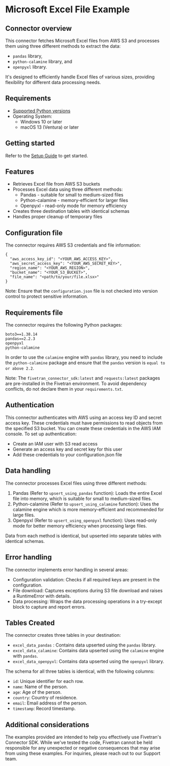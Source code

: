 # Microsoft Excel File Example

## Connector overview

This connector fetches Microsoft Excel files from AWS S3 and processes them using three different methods to extract the data:
- `pandas` library,
- `python-calamine` library, and
- `openpyxl` library.

It's designed to efficiently handle Excel files of various sizes, providing flexibility for different data processing needs.

## Requirements

* [Supported Python versions](https://github.com/fivetran/fivetran_connector_sdk/blob/main/README.md#requirements)   
* Operating System:  
  * Windows 10 or later  
  * macOS 13 (Ventura) or later

## Getting started

Refer to the [Setup Guide](https://fivetran.com/docs/connectors/connector-sdk/setup-guide) to get started.

## Features

- Retrieves Excel file from AWS S3 buckets
- Processes Excel data using three different methods:
  - Pandas - suitable for small to medium-sized files
  - Python-calamine - memory-efficient for larger files
  - Openpyxl - read-only mode for memory efficiency
- Creates three destination tables with identical schemas
- Handles proper cleanup of temporary files

## Configuration file

The connector requires AWS S3 credentials and file information:

```
{
  "aws_access_key_id": "<YOUR_AWS_ACCESS_KEY>",
  "aws_secret_access_key": "<YOUR_AWS_SECRET_KEY>",
  "region_name": "<YOUR_AWS_REGION>",
  "bucket_name": "<YOUR_S3_BUCKET>",
  "file_name": "<path/to/your/file.xlsx>"
}
```

Note: Ensure that the `configuration.json` file is not checked into version control to protect sensitive information.

## Requirements file

The connector requires the following Python packages:

```
boto3==1.38.14
pandas==2.2.3
openpyxl
python-calamine
```

In order to use the `calamine` engine with `pandas` library, you need to include the `python-calamine` package and ensure that the `pandas` version is `equal to or above 2.2`.

Note: The `fivetran_connector_sdk:latest` and `requests:latest` packages are pre-installed in the Fivetran environment. To avoid dependency conflicts, do not declare them in your `requirements.txt`.

## Authentication

This connector authenticates with AWS using an access key ID and secret access key. These credentials must have permissions to read objects from the specified S3 bucket. You can create these credentials in the AWS IAM console.  To set up authentication:  
- Create an IAM user with S3 read access
- Generate an access key and secret key for this user
- Add these credentials to your configuration.json file

## Data handling

The connector processes Excel files using three different methods:  
1. Pandas (Refer to `upsert_using_pandas` function): Loads the entire Excel file into memory, which is suitable for small to medium-sized files.  
2. Python-calamine (Refer to `upsert_using_calamine` function): Uses the calamine engine which is more memory-efficient and recommended for large files.  
3. Openpyxl (Refer to `upsert_using_openpyxl` function): Uses read-only mode for better memory efficiency when processing large files.  

Data from each method is identical, but upserted into separate tables with identical schemas.

## Error handling

The connector implements error handling in several areas:  
- Configuration validation: Checks if all required keys are present in the configuration.  
- File download: Captures exceptions during S3 file download and raises a RuntimeError with details.  
- Data processing: Wraps the data processing operations in a try-except block to capture and report errors.  

## Tables Created

The connector creates three tables in your destination:

- `excel_data_pandas` : Contains data upserted using the `pandas` library.
- `excel_data_calamine`: Contains data upserted using the `calamine` engine with `pandas`.
- `excel_data_openpyxl`: Contains data upserted using the `openpyxl` library.

The schema for all three tables is identical, with the following columns:
- `id`: Unique identifier for each row.
- `name`: Name of the person.
- `age`: Age of the person.
- `country`: Country of residence.
- `email`: Email address of the person.
- `timestamp`: Record timestamp.

## Additional considerations

The examples provided are intended to help you effectively use Fivetran's Connector SDK. While we've tested the code, Fivetran cannot be held responsible for any unexpected or negative consequences that may arise from using these examples. For inquiries, please reach out to our Support team.
